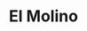 ---
title: "El Molino"
url: /ciudad-autonoma-de-buenos-aires/el-molino-avenida-alvarez-thomas/
shop: mascotas
---